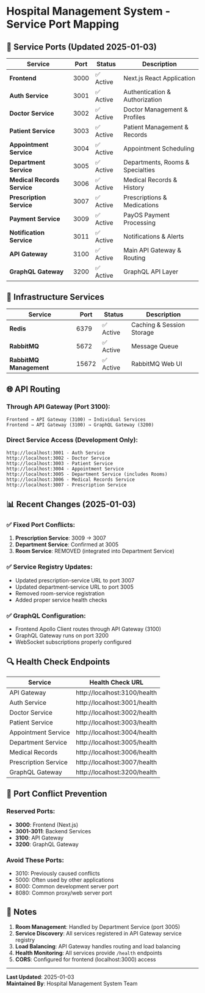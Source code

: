 # Hospital Management System - Service Port Mapping

## 🚀 Service Ports (Updated 2025-01-03)

| Service                     | Port | Status    | Description                      |
| --------------------------- | ---- | --------- | -------------------------------- |
| **Frontend**                | 3000 | ✅ Active | Next.js React Application        |
| **Auth Service**            | 3001 | ✅ Active | Authentication & Authorization   |
| **Doctor Service**          | 3002 | ✅ Active | Doctor Management & Profiles     |
| **Patient Service**         | 3003 | ✅ Active | Patient Management & Records     |
| **Appointment Service**     | 3004 | ✅ Active | Appointment Scheduling           |
| **Department Service**      | 3005 | ✅ Active | Departments, Rooms & Specialties |
| **Medical Records Service** | 3006 | ✅ Active | Medical Records & History        |
| **Prescription Service**    | 3007 | ✅ Active | Prescriptions & Medications      |
| **Payment Service**         | 3009 | ✅ Active | PayOS Payment Processing         |
| **Notification Service**    | 3011 | ✅ Active | Notifications & Alerts           |
| **API Gateway**             | 3100 | ✅ Active | Main API Gateway & Routing       |
| **GraphQL Gateway**         | 3200 | ✅ Active | GraphQL API Layer                |

## 🔧 Infrastructure Services

| Service                 | Port  | Status    | Description               |
| ----------------------- | ----- | --------- | ------------------------- |
| **Redis**               | 6379  | ✅ Active | Caching & Session Storage |
| **RabbitMQ**            | 5672  | ✅ Active | Message Queue             |
| **RabbitMQ Management** | 15672 | ✅ Active | RabbitMQ Web UI           |

## 🌐 API Routing

### Through API Gateway (Port 3100):

```
Frontend → API Gateway (3100) → Individual Services
Frontend → API Gateway (3100) → GraphQL Gateway (3200)
```

### Direct Service Access (Development Only):

```
http://localhost:3001 - Auth Service
http://localhost:3002 - Doctor Service
http://localhost:3003 - Patient Service
http://localhost:3004 - Appointment Service
http://localhost:3005 - Department Service (includes Rooms)
http://localhost:3006 - Medical Records Service
http://localhost:3007 - Prescription Service
```

## 📊 Recent Changes (2025-01-03)

### ✅ Fixed Port Conflicts:

1. **Prescription Service**: 3009 → 3007
2. **Department Service**: Confirmed at 3005
3. **Room Service**: REMOVED (integrated into Department Service)

### ✅ Service Registry Updates:

- Updated prescription-service URL to port 3007
- Updated department-service URL to port 3005
- Removed room-service registration
- Added proper service health checks

### ✅ GraphQL Configuration:

- Frontend Apollo Client routes through API Gateway (3100)
- GraphQL Gateway runs on port 3200
- WebSocket subscriptions properly configured

## 🔍 Health Check Endpoints

| Service              | Health Check URL             |
| -------------------- | ---------------------------- |
| API Gateway          | http://localhost:3100/health |
| Auth Service         | http://localhost:3001/health |
| Doctor Service       | http://localhost:3002/health |
| Patient Service      | http://localhost:3003/health |
| Appointment Service  | http://localhost:3004/health |
| Department Service   | http://localhost:3005/health |
| Medical Records      | http://localhost:3006/health |
| Prescription Service | http://localhost:3007/health |
| GraphQL Gateway      | http://localhost:3200/health |

## 🚨 Port Conflict Prevention

### Reserved Ports:

- **3000**: Frontend (Next.js)
- **3001-3011**: Backend Services
- **3100**: API Gateway
- **3200**: GraphQL Gateway

### Avoid These Ports:

- 3010: Previously caused conflicts
- 5000: Often used by other applications
- 8000: Common development server port
- 8080: Common proxy/web server port

## 📝 Notes

1. **Room Management**: Handled by Department Service (port 3005)
2. **Service Discovery**: All services registered in API Gateway service registry
3. **Load Balancing**: API Gateway handles routing and load balancing
4. **Health Monitoring**: All services provide `/health` endpoints
5. **CORS**: Configured for frontend (localhost:3000) access

---

**Last Updated**: 2025-01-03  
**Maintained By**: Hospital Management System Team
